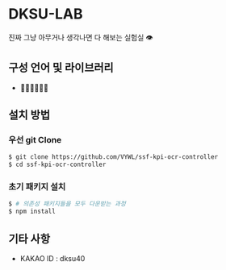 # DKSU-LAB

진짜 그냥 아무거나 생각나면 다 해보는 실험실 👁

## 구성 언어 및 라이브러리

-   🤔🤔🤔🤔🤔🤔

## 설치 방법

### 우선 git Clone

```sh
$ git clone https://github.com/VYWL/ssf-kpi-ocr-controller
$ cd ssf-kpi-ocr-controller
```

### 초기 패키지 설치

```sh
$ # 의존성 패키지들을 모두 다운받는 과정
$ npm install
```

## 기타 사항

-   KAKAO ID : dksu40
